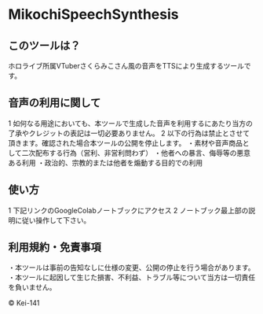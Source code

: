 # MikochiSpeechSynthesis

## このツールは？
ホロライブ所属VTuberさくらみこさん風の音声をTTSにより生成するツールです。

## 音声の利用に関して
1 如何なる用途においても、本ツールで生成した音声を利用するにあたり当方の了承やクレジットの表記は一切必要ありません。
2 以下の行為は禁止とさせて頂きます。確認された場合本ツールの公開を停止します。
 ・素材や音声商品として二次配布する行為（営利、非営利問わず）
 ・他者への暴言、侮辱等の悪意ある利用
 ・政治的、宗教的または他者を煽動する目的での利用

## 使い方

1 下記リンクのGoogleColabノートブックにアクセス
2 ノートブック最上部の説明に従い操作して下さい。

## 利用規約・免責事項

・本ツールは事前の告知なしに仕様の変更、公開の停止を行う場合があります。
・本ツールに起因して生じた損害、不利益、トラブル等について当方は一切責任を負いません。

© Kei-141
